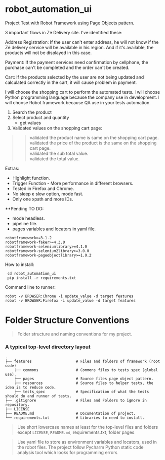 # robot_automation_ui

Project Test with Robot Framework using Page Objects pattern.

3 important flows in Zé Delivery site. I've identified these:

Address Registration: If the user can't enter address, he will not know if the Zé delivery service will be available in his region. 
And if it's available, the products will not be displayed in this case.

Payment: If the payment services need confirmation by cellphone, the purchase can't be completed and the order can't be created.

Cart: If the products selected by the user are not being updated and calculated correctly in the cart, it will cause problem in payment.

I will choose the shopping cart to perform the automated tests.
I will choose Python programming language because the company use in development.
I will choose Robot framework because QA use in your tests automation.

1. Search the product
2. Select product and quantity 
    - get values
3. Validated values on the shopping cart page:  
>> validated the product name is same on the shopping cart page.  
>> validated the price of the product is the same on the shopping cart page.  
>> validated the sub total value.  
>> validated the total value.     

Extras:  
- Highlight function.  
- Trigger Function - More performance in different browsers.  
- Tested in Firefox and Chrome.  
- No sleep e slow option, mode fast.  
- Only one xpath and more IDs.  

**Pending TO DO: 
- mode headless.
- pipeline file.
- pages variables and locators in yaml file.

```
robotframework>=3.1.2
robotframework-faker>=4.3.0
robotframework-seleniumlibrary>=4.1.0
robotframework-selenium2library>=3.0.0
robotframework-pageobjectlibrary>=1.0.2
```

How to install:
```
 cd robot_automation_ui   
 pip install -r requirements.txt
```

Command line to runner:
```
robot -v BROWSER:Chrome -i update_value -d target features
robot -v BROWSER:Firefox -i update_value -d target features
```

Folder Structure Conventions
============================

> Folder structure and naming conventions for my project.

### A typical top-level directory layout
    .
    ├── features                    # Files and folders of framework (root code)
        ├── commons                 # Commons files to tests spec (global use).
        ├── pages                   # Source files page object pattern.
        ├── resources               # Source files to helper tests, the idea is to reduce code.
        ├── tests_spec              # Specification of what the tests should do and runner of tests.
    ├── .gitignore                  # Files and Folders to ignore in repository.
    ├── LICENSE
    ├── README.md                   # Documentation of project.
    └── requirements.txt            # Libraries to need to install.

> Use short lowercase names at least for the top-level files and folders except
> `LICENSE`, `README.md`, requirements.txt, folder pages 

> Use yaml file to store as environment variables and locators, used in the robot files.
> The project follow Pycharm Python static code analysis tool which looks for programming errors.
